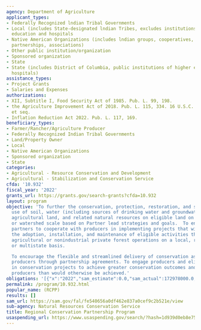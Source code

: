 ```yaml
---
agency: Department of Agriculture
applicant_types:
- Federally Recognized lndian Tribal Governments
- Local (includes State-designated lndian Tribes, excludes institutions of higher
  education and hospitals
- Native American Organizations (includes lndian groups, cooperatives, corporations,
  partnerships, associations)
- Other public institution/organization
- Sponsored organization
- State
- State (includes District of Columbia, public institutions of higher education and
  hospitals)
assistance_types:
- Project Grants
- Salaries and Expenses
authorizations:
- XII, Subtitle I, Food Security Act of 1985. Pub. L. 99, 198.
- the Agriculture Improvement Act of 2018. Pub. L. 115, 334. 16 U.S.C. &sect; 3871
  et seq.
- Inflation Reduction Act 2022. Pub. L. 117, 169.
beneficiary_types:
- Farmer/Rancher/Agriculture Producer
- Federally Recognized Indian Tribal Governments
- Land/Property Owner
- Local
- Native American Organizations
- Sponsored organization
- State
categories:
- Agricultural - Resource Conservation and Development
- Agricultural - Stabilization and Conservation Service
cfda: '10.932'
fiscal_year: '2022'
grants_url: https://grants.gov/search-grants?cfda=10.932
layout: program
objective: 'To further the conservation, protection, restoration, and sustainable
  use of soil, water (including sources of drinking water and groundwater), wildlife,
  agricultural land, and related natural resources on eligible land on a regional
  or watershed scale based on Partner lead strategies and goals.  To encourage eligible
  partners to cooperate with producers in implementing projects that will result in
  the adoption, installation, and maintenance of eligible activities that affect multiple
  agricultural or nonindustrial private forest operations on a local, regional, State,
  or multistate basis.

  To encourage the flexible and streamlined delivery of conservation assistance to
  producers through partnership agreements. To engage producers and eligible partners
  in conservation projects to achieve greater conservation outcomes and benefits for
  producers than would otherwise be achieved.'
obligations: '[{"x":"2022","sam_estimate":0.0,"sam_actual":172978000.0,"usa_spending_actual":5815350.19},{"x":"2023","sam_estimate":672546000.0,"sam_actual":0.0,"usa_spending_actual":-274686.15},{"x":"2024","sam_estimate":1237561000.0,"sam_actual":0.0,"usa_spending_actual":0.0}]'
permalink: /program/10.932.html
popular_name: (RCPP)
results: []
sam_url: https://sam.gov/fal/fe540656a0df462e837a0cef9c2b521e/view
sub-agency: Natural Resources Conservation Service
title: Regional Conservation Partnership Program
usaspending_url: https://www.usaspending.gov/search/?hash=1d939d0eb8e754d4b352d8e14ae1feaf
---
```

